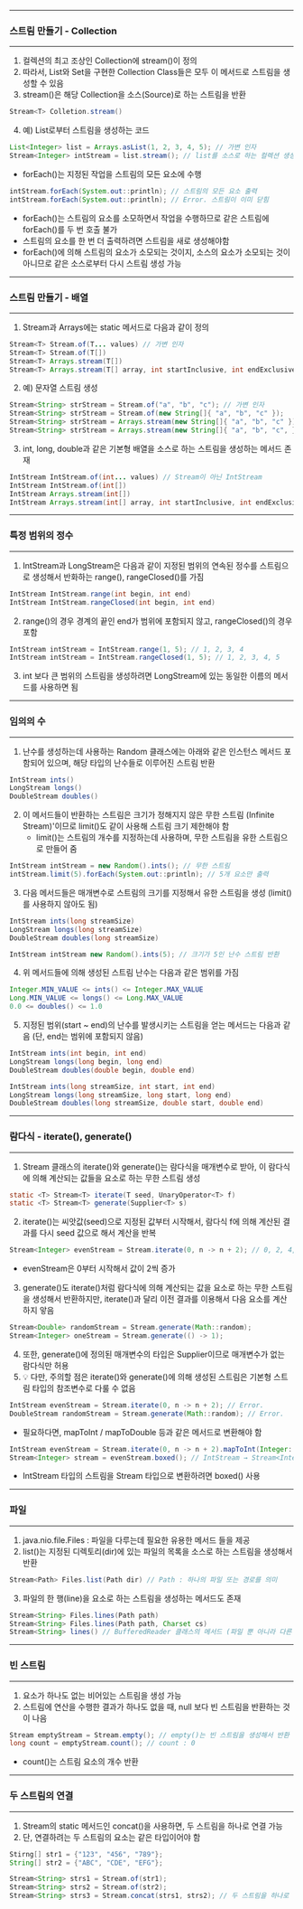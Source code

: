 -----
### 스트림 만들기 - Collection
-----
1. 컬렉션의 최고 조상인 Collection에 stream()이 정의
2. 따라서, List와 Set을 구현한 Collection Class들은 모두 이 메서드로 스트림을 생성할 수 있음
3. stream()은 해당 Collection을 소스(Source)로 하는 스트림을 반환
```java
Stream<T> Colletion.stream()
```

4. 예) List로부터 스트림을 생성하는 코드
```java
List<Integer> list = Arrays.asList(1, 2, 3, 4, 5); // 가변 인자
Stream<Integer> intStream = list.stream(); // list를 소스로 하는 컬렉션 생성
```

  - forEach()는 지정된 작업을 스트림의 모든 요소에 수행
```java
intStream.forEach(System.out::println); // 스트림의 모든 요소 출력
intStream.forEach(System.out::println); // Error. 스트림이 이미 닫힘
```

  - forEach()는 스트림의 요소를 소모하면서 작업을 수행하므로 같은 스트림에 forEach()를 두 번 호출 불가
  - 스트림의 요소를 한 번 더 출력하려면 스트림을 새로 생성해야함
  - forEach()에 의해 스트림의 요소가 소모되는 것이지, 소스의 요소가 소모되는 것이 아니므로 같은 소스로부터 다시 스트림 생성 가능

-----
### 스트림 만들기 - 배열
-----
1. Stream과 Arrays에는 static 메서드로 다음과 같이 정의
```java
Stream<T> Stream.of(T... values) // 가변 인자
Stream<T> Stream.of(T[])
Stream<T> Arrays.stream(T[])
Stream<T> Arrays.stream(T[] array, int startInclusive, int endExclusive)
```

2. 예) 문자열 스트림 생성
```java
Stream<String> strStream = Stream.of("a", "b", "c"); // 가변 인자
Stream<String> strStream = Stream.of(new String[]{ "a", "b", "c" });
Stream<String> strStream = Arrays.stream(new String[]{ "a", "b", "c" });
Stream<String> strStream = Arrays.stream(new String[]{ "a", "b", "c", }, 0, 3);
```

3. int, long, double과 같은 기본형 배열을 소스로 하는 스트림을 생성하는 메서드 존재
```java
IntStream IntStream.of(int... values) // Stream이 아닌 IntStream
IntStream IntStream.of(int[])
IntStream Arrays.stream(int[])
IntStream Arrays.stream(int[] array, int startInclusive, int endExclusive)
```

-----
### 특정 범위의 정수
-----
1. IntStream과 LongStream은 다음과 같이 지정된 범위의 연속된 정수를 스트림으로 생성해서 반화하는 range(), rangeClosed()를 가짐
```java
IntStream IntStream.range(int begin, int end)
IntStream IntStream.rangeClosed(int begin, int end)
```

2. range()의 경우 경계의 끝인 end가 범위에 포함되지 않고, rangeClosed()의 경우 포함
```java
IntStream intStream = IntStream.range(1, 5); // 1, 2, 3, 4
IntStream intStream = IntStream.rangeClosed(1, 5); // 1, 2, 3, 4, 5
```

3. int 보다 큰 범위의 스트림을 생성하려면 LongStream에 있는 동일한 이름의 메서드를 사용하면 됨

-----
### 임의의 수
-----
1. 난수를 생성하는데 사용하는 Random 클래스에는 아래와 같은 인스턴스 메서드 포함되어 있으며, 해당 타입의 난수들로 이루어진 스트림 반환
```java
IntStream ints()
LongStream longs()
DoubleStream doubles()
```

2. 이 메서드들이 반환하는 스트림은 크기가 정해지지 않은 무한 스트림 (Infinite Stream)'이므로 limit()도 같이 사용해 스트림 크기 제한해야 함
   - limit()는 스트림의 개수를 지정하는데 사용하며, 무한 스트림을 유한 스트림으로 만들어 줌
```java
IntStream intStream = new Random().ints(); // 무한 스트림
intStream.limit(5).forEach(System.out::println); // 5개 요소만 출력
```

3. 다음 메서드들은 매개변수로 스트림의 크기를 지정해서 유한 스트림을 생성 (limit()를 사용하지 않아도 됨)
```java
IntStream ints(long streamSize)
LongStream longs(long streamSize)
DoubleStream doubles(long streamSize)
```

```java
IntStream intStream new Random().ints(5); // 크기가 5인 난수 스트림 반환
```

4. 위 메서드들에 의해 생성된 스트림 난수는 다음과 같은 범위를 가짐
```java
Integer.MIN_VALUE <= ints() <= Integer.MAX_VALUE
Long.MIN_VALUE <= longs() <= Long.MAX_VALUE
0.0 <= doubles() <= 1.0
```

5. 지정된 범위(start ~ end)의 난수를 발생시키는 스트림을 얻는 메서드는 다음과 같음 (단, end는 범위에 포함되지 않음)
```java
IntStream ints(int begin, int end)
LongStream longs(long begin, long end)
DoubleStream doubles(double begin, double end)
```
```java
IntStream ints(long streamSize, int start, int end)
LongStream longs(long streamSize, long start, long end)
DoubleStream doubles(long streamSize, double start, double end)
```

-----
### 람다식 - iterate(), generate()
-----
1. Stream 클래스의 iterate()와 generate()는 람다식을 매개변수로 받아, 이 람다식에 의해 계산되는 값들을 요소로 하는 무한 스트림 생성
```java
static <T> Stream<T> iterate(T seed, UnaryOperator<T> f)
static <T> Stream<T> generate(Supplier<T> s)
```

2. iterate()는 씨앗값(seed)으로 지정된 값부터 시작해서, 람다식 f에 의해 계산된 결과를 다시 seed 값으로 해서 계산을 반복
```java
Stream<Integer> evenStream = Stream.iterate(0, n -> n + 2); // 0, 2, 4, 6, ...
```
  - evenStream은 0부터 시작해서 값이 2씩 증가

3. generate()도 iterate()처럼 람다식에 의해 계산되는 값을 요소로 하는 무한 스트림을 생성해서 반환하지만, iterate()과 달리 이전 결과를 이용해서 다음 요소를 계산하지 앟음
```java
Stream<Double> randomStream = Stream.generate(Math::random);
Stream<Integer> oneStream = Stream.generate(() -> 1);
```

4. 또한, generate()에 정의된 매개변수의 타입은 Supplier<T>이므로 매개변수가 없는 람다식만 허용
5. 💡 다만, 주의할 점은 iterate()와 generate()에 의해 생성된 스트림은 기본형 스트림 타입의 참조변수로 다룰 수 없음
```java
IntStream evenStream = Stream.iterate(0, n -> n + 2); // Error.
DoubleStream randomStream = Stream.generate(Math::random); // Error.
```
  - 필요하다면, mapToInt / mapToDouble 등과 같은 메서드로 변환해야 함
```java
IntStream evenStream = Stream.iterate(0, n -> n + 2).mapToInt(Integer::valueOf);
Stream<Integer> stream = evenStream.boxed(); // IntStream → Stream<Integer>
```
  - IntStream 타입의 스트림을 Stream<Integer> 타입으로 변환하려면 boxed() 사용

-----
### 파일
-----
1. java.nio.file.Files : 파일을 다루는데 필요한 유용한 메서드 들을 제공
2. list()는 지정된 디렉토리(dir)에 있는 파일의 목록을 소스로 하는 스트림을 생성해서 반환
```java
Stream<Path> Files.list(Path dir) // Path : 하나의 파일 또는 경로를 의미
```

3. 파일의 한 행(line)을 요소로 하는 스트림을 생성하는 메서드도 존재
```java
Stream<String> Files.lines(Path path)
Stream<String> Files.lines(Path path, Charset cs)
Stream<String> lines() // BufferedReader 클래스의 메서드 (파일 뿐 아니라 다른 입력 대상으로부터 데이터를 행 단위로 읽어올 수 있음)
```

-----
### 빈 스트림
----
1. 요소가 하나도 없는 비어있는 스트림을 생성 가능
2. 스트림에 연산을 수행한 결과가 하나도 없을 때, null 보다 빈 스트림을 반환하는 것이 나음
```java
Stream emptyStream = Stream.empty(); // empty()는 빈 스트림을 생성해서 반환
long count = emptyStream.count(); // count : 0
```
  - count()는 스트림 요소의 개수 반환

-----
### 두 스트림의 연결
-----
1. Stream의 static 메서드인 concat()을 사용하면, 두 스트림을 하나로 연결 가능
2. 단, 연결하려는 두 스트림의 요소는 같은 타입이어야 함
```java
Stirng[] str1 = {"123", "456", "789"};
String[] str2 = {"ABC", "CDE", "EFG"};

Stream<String> strs1 = Stream.of(str1);
Stream<String> strs2 = Stream.of(str2);
Stream<String> strs3 = Stream.concat(strs1, strs2); // 두 스트림을 하나로 연결
```
